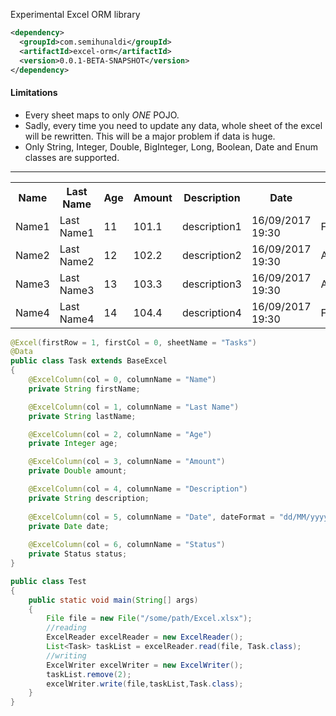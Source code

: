 Experimental Excel ORM library

```xml
<dependency>
  <groupId>com.semihunaldi</groupId>
  <artifactId>excel-orm</artifactId>
  <version>0.0.1-BETA-SNAPSHOT</version>
</dependency>
```
#### Limitations
* Every sheet maps to only _ONE_ POJO.
* Sadly, every time you need to update any data, whole sheet of the excel will be rewritten. This will be a major problem if data is huge. 
* Only String, Integer, Double, BigInteger, Long, Boolean, Date and Enum classes are supported.


***


<table>
  <tr>
    <th>Name</th>
    <th>Last Name</th>
    <th>Age</th>
    <th>Amount</th>
    <th>Description</th>
    <th>Date</th>
    <th>Status</th>
  </tr>
  <tr>
    <td>Name1</td>
    <td>Last Name1</td>
    <td>11</td>
    <td>101.1</td>
    <td>description1</td>
    <td>16/09/2017 19:30</td>
    <td>FINISHED</td>
  </tr>
  <tr>
    <td>Name2</td>
    <td>Last Name2</td>
    <td>12</td>
    <td>102.2</td>
    <td>description2</td>
    <td>16/09/2017 19:30</td>
    <td>ACTIVE</td>
  </tr>
  <tr>
    <td>Name3</td>
    <td>Last Name3</td>
    <td>13</td>
    <td>103.3</td>
    <td>description3</td>
    <td>16/09/2017 19:30</td>
    <td>ACTIVE</td>
  </tr>
  <tr>
    <td>Name4</td>
    <td>Last Name4</td>
    <td>14</td>
    <td>104.4</td>
    <td>description4</td>
    <td>16/09/2017 19:30</td>
    <td>FINISHED</td>
  </tr>
</table>


```java
@Excel(firstRow = 1, firstCol = 0, sheetName = "Tasks")
@Data
public class Task extends BaseExcel
{
    @ExcelColumn(col = 0, columnName = "Name")
    private String firstName;

    @ExcelColumn(col = 1, columnName = "Last Name")
    private String lastName;

    @ExcelColumn(col = 2, columnName = "Age")
    private Integer age;

    @ExcelColumn(col = 3, columnName = "Amount")
    private Double amount;

    @ExcelColumn(col = 4, columnName = "Description")
    private String description;
    
    @ExcelColumn(col = 5, columnName = "Date", dateFormat = "dd/MM/yyyy HH:mm")
    private Date date;
    
    @ExcelColumn(col = 6, columnName = "Status")
    private Status status;
}
```

```java
public class Test
{
    public static void main(String[] args)
    {
        File file = new File("/some/path/Excel.xlsx");
        //reading
        ExcelReader excelReader = new ExcelReader();
        List<Task> taskList = excelReader.read(file, Task.class);
        //writing
        ExcelWriter excelWriter = new ExcelWriter();
        taskList.remove(2);
        excelWriter.write(file,taskList,Task.class);
    }
}
```

